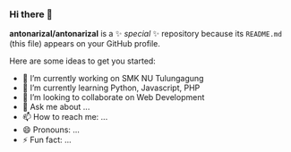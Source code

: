 ### Hi there 👋


**antonarizal/antonarizal** is a ✨ _special_ ✨ repository because its `README.md` (this file) appears on your GitHub profile.

Here are some ideas to get you started:

- 🔭 I’m currently working on SMK NU Tulungagung
- 🌱 I’m currently learning Python, Javascript, PHP
- 👯 I’m looking to collaborate on Web Development
- 💬 Ask me about ...
- 📫 How to reach me: ...
- 😄 Pronouns: ...
- ⚡ Fun fact: ...

